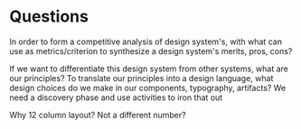 # Questions

In order to form a competitive analysis of design system's, with what can use as metrics/criterion to synthesize a design system's merits, pros, cons?

If we want to differentiate this design system from other systems, what are our principles? To translate our principles into a design language, what design choices do we make in our components, typography, artifacts? We need a discovery phase and use activities to iron that out

Why 12 column layout? Not a different number?
